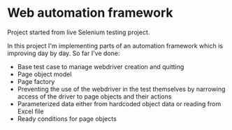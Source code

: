 # Web automation framework

Project started from live Selenium testing project.

In this project I'm implementing parts of an automation framework which is improving day by day. So far I've done:
- Base test case to manage webdriver creation and quitting
- Page object model
- Page factory
- Preventing the use of the webdriver in the test themselves by narrowing access of the driver to page objects and their actions
- Parameterized data either from hardcoded object data or reading from Excel file
- Ready conditions for page objects
